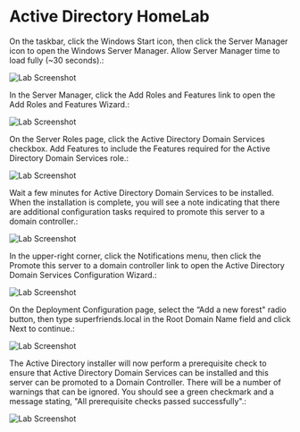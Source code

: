 <!DOCTYPE html>
<html lang="en">
<head>
    <meta charset="UTF-8">
    <meta name="viewport" content="width=device-width, initial-scale=1.0">
    <title>In this exercise, we will create two domains (and two domain controllers) - one using the Server Manager GUI, and one using PowerShell. We will then create users and groups in each domain using the Active Directory Users and Computers GUI and PowerShell.</title>
</head>
<body>
    <h1>Active Directory HomeLab</h1>
    <p> On the taskbar, click the Windows Start icon, then click the Server Manager icon to open the Windows Server Manager. Allow Server Manager time to load fully (~30 seconds).:</p>
    <img src="https://i.imgur.com/nWZPIb2.png" alt="Lab Screenshot" style="max-width: 100%; height: auto;">
    <p> In the Server Manager, click the Add Roles and Features link to open the Add Roles and Features Wizard.:</p>
    <img src="https://i.imgur.com/t1GQeQv.png" alt="Lab Screenshot" style="max-width: 100%; height: auto;">
    <p> On the Server Roles page, click the Active Directory Domain Services checkbox. Add Features to include the Features required for the Active Directory Domain Services role.:</p>
    <img src="https://i.imgur.com/vR21luf.png" alt="Lab Screenshot" style="max-width: 100%; height: auto;">
    <p> Wait a few minutes for Active Directory Domain Services to be installed. When the installation is complete, you will see a note indicating that there are additional configuration tasks required to promote this server to a domain controller.:</p>
    <img src="https://i.imgur.com/LaVThXR.png" alt="Lab Screenshot" style="max-width: 100%; height: auto;">
    <p> In the upper-right corner, click the Notifications menu, then click the Promote this server to a domain controller link to open the Active Directory Domain Services Configuration Wizard.:</p>
    <img src="https://i.imgur.com/rFUSyE5.png" alt="Lab Screenshot" style="max-width: 100%; height: auto;">
    <p> On the Deployment Configuration page, select the “Add a new forest" radio button, then type superfriends.local in the Root Domain Name field and click Next to continue.:</p>
    <img src="https://i.imgur.com/AgdZ5sV.png" alt="Lab Screenshot" style="max-width: 100%; height: auto;">
     <p> The Active Directory installer will now perform a prerequisite check to ensure that Active Directory Domain Services can be installed and this server can be promoted to a Domain Controller. There will be a number of warnings that can be ignored. You should see a green checkmark and a message stating, "All prerequisite checks passed successfully".:</p>
    <img src="https://i.imgur.com/gulED90.png" alt="Lab Screenshot" style="max-width: 100%; height: auto;">
    
</body>
</html>
